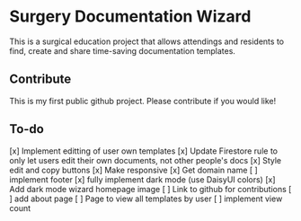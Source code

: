 # Surgery Documentation Wizard

This is a surgical education project that allows attendings and residents to find, create and share time-saving documentation templates.

## Contribute

This is my first public github project. Please contribute if you would like!

## To-do
[x] Implement editting of user own templates
[x] Update Firestore rule to only let users edit their own documents, not other people's docs
[x] Style edit and copy buttons
[x] Make responsive
[x] Get domain name
[ ] implement footer
[x] fully implement dark mode (use DaisyUI colors)
[x] Add dark mode wizard homepage image
[ ] Link to github for contributions
[ ] add about page
[ ] Page to view all templates by user
[ ] implement view count

